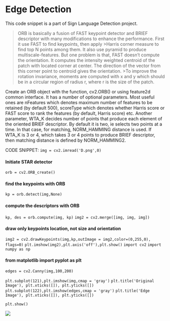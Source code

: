 # Edge Detection
This code snippet is a part of Sign Language Detection project.

>ORB is basically a fusion of FAST keypoint detector and BRIEF descriptor with many modifications to enhance the performance. First it use FAST to find keypoints, then apply >Harris corner measure to find top N points among them. It also use pyramid to produce multiscale-features. But one problem is that, FAST doesn’t compute the orientation.
>It computes the intensity weighted centroid of the patch with located corner at center. The direction of the vector from this corner point to centroid gives the orientation. >To improve the rotation invariance, moments are computed with x and y which should be in a circular region of radius r, where r is the size of the patch.


Create an ORB object with the function, cv2.ORB() or using feature2d common interface. It has a number of optional parameters. Most useful ones are nFeatures which denotes maximum number of features to be retained (by default 500), scoreType which denotes whether Harris score or FAST score to rank the features (by default, Harris score) etc. Another parameter, WTA_K decides number of points that produce each element of the oriented BRIEF descriptor. By default it is two, ie selects two points at a time. In that case, for matching, NORM_HAMMING distance is used. If WTA_K is 3 or 4, which takes 3 or 4 points to produce BRIEF descriptor, then matching distance is defined by NORM_HAMMING2.

CODE SNIPPET:
```img = cv2.imread('D.png',0)```
#### Initiate STAR detector
```orb = cv2.ORB_create()```

#### find the keypoints with ORB
```kp = orb.detect(img,None)```

#### compute the descriptors with ORB
```kp, des = orb.compute(img, kp)```
```img2 = cv2.merge([img, img, img])```
#### draw only keypoints location, not size and orientation
```img2 = cv2.drawKeypoints(img,kp,outImage = img2,color=(0,255,0), flags=0)```
```plt.imshow(img2),plt.axis('off'),plt.show()```
```import cv2```
```import numpy as np```
#### from matplotlib import pyplot as plt

```edges = cv2.Canny(img,100,200)```

```plt.subplot(121),plt.imshow(img,cmap = 'gray')```
```plt.title('Original Image'), plt.xticks([]), plt.yticks([])```
```plt.subplot(122),plt.imshow(edges,cmap = 'gray')```
```plt.title('Edge Image'), plt.xticks([]), plt.yticks([])```

```plt.show()```


![](Edge.PNG)
